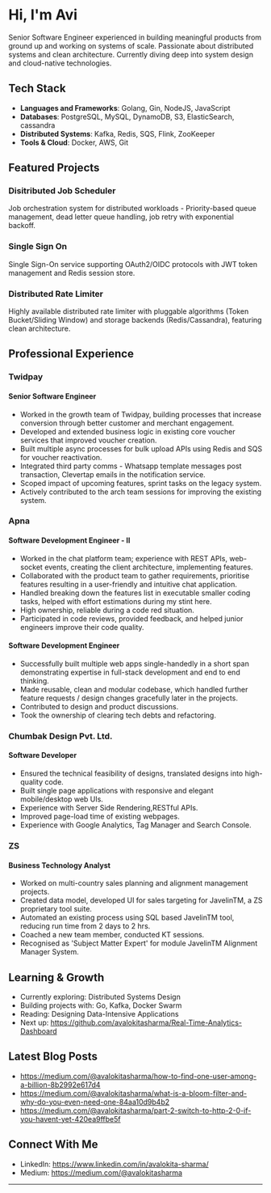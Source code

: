 # Hi, I'm Avi

Senior Software Engineer experienced in building meaningful products from ground up and working on systems of scale. Passionate about distributed systems and clean architecture. Currently diving deep into system design and cloud-native technologies.

## Tech Stack
- **Languages and Frameworks**: Golang, Gin, NodeJS, JavaScript
- **Databases**: PostgreSQL, MySQL, DynamoDB, S3, ElasticSearch, cassandra
- **Distributed Systems**: Kafka, Redis, SQS, Flink, ZooKeeper
- **Tools & Cloud**: Docker, AWS, Git

## Featured Projects

### Disitributed Job Scheduler
Job orchestration system for distributed workloads - Priority-based queue management, dead letter queue handling, job retry with exponential backoff.

### Single Sign On
Single Sign-On service supporting OAuth2/OIDC protocols with JWT token management and Redis session store.

### Distributed Rate Limiter
Highly available distributed rate limiter with pluggable algorithms (Token Bucket/Sliding Window) and storage backends (Redis/Cassandra), featuring clean architecture.

## Professional Experience

### Twidpay
#### Senior Software Engineer
- Worked in the growth team of Twidpay, building processes that increase conversion through better customer and merchant engagement.
- Developed and extended business logic in existing core voucher services that improved voucher creation.
- Built multiple async processes for bulk upload APIs using Redis and SQS for voucher reactivation. 
- Integrated third party comms - Whatsapp template messages post transaction, Clevertap emails in the notification service.
- Scoped impact of upcoming features, sprint tasks on the legacy system.
- Actively contributed to the arch team sessions for improving the existing system.

### Apna
#### Software Development Engineer - II
- Worked in the chat platform team; experience with REST APIs, web-socket events, creating the client architecture, implementing features.
- Collaborated with the product team to gather requirements, prioritise features resulting in a user-friendly and intuitive chat application.
- Handled breaking down the features list in executable smaller coding tasks, helped with effort estimations during my stint here.
- High ownership, reliable during a code red situation.
- Participated in code reviews, provided feedback, and helped junior engineers improve their code quality.

#### Software Development Engineer
- Successfully built multiple web apps single-handedly in a short span demonstrating expertise in full-stack development and end to end thinking.
- Made reusable, clean and modular codebase, which handled further feature requests / design changes gracefully later in the projects.
- Contributed to design and product discussions.
- Took the ownership of clearing tech debts and refactoring.

### Chumbak Design Pvt. Ltd.
#### Software Developer
- Ensured the technical feasibility of designs, translated designs into high-quality code.
- Built single page applications with responsive and elegant mobile/desktop web UIs.
- Experience with Server Side Rendering,RESTful APIs.
- Improved page-load time of existing webpages.
- Experience with Google Analytics, Tag Manager and Search Console.

### ZS
#### Business Technology Analyst
- Worked on multi-country sales planning and alignment management projects.
- Created data model, developed UI for sales targeting for JavelinTM, a ZS proprietary tool suite.
- Automated an existing process using SQL based JavelinTM tool, reducing run time from 2 days to 2 hrs.
- Coached a new team member, conducted KT sessions.
- Recognised as 'Subject Matter Expert' for module JavelinTM Alignment Manager System.

## Learning & Growth
- Currently exploring: Distributed Systems Design
- Building projects with: Go, Kafka, Docker Swarm
- Reading: Designing Data-Intensive Applications
- Next up: https://github.com/avalokitasharma/Real-Time-Analytics-Dashboard

## Latest Blog Posts
- https://medium.com/@avalokitasharma/how-to-find-one-user-among-a-billion-8b2992e617d4
- https://medium.com/@avalokitasharma/what-is-a-bloom-filter-and-why-do-you-even-need-one-84aa10d9b4b2
- https://medium.com/@avalokitasharma/part-2-switch-to-http-2-0-if-you-havent-yet-420ea9ffbe5f

## Connect With Me
- LinkedIn: https://www.linkedin.com/in/avalokita-sharma/
- Medium: https://medium.com/@avalokitasharma

---
